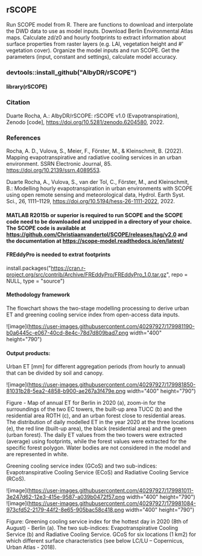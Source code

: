 ## rSCOPE
Run SCOPE model from R. There are functions to download and interpolate the DWD data to use as model inputs. Download Berlin Environmental Atlas maps. Calculate zd/z0 and hourly footprints to extract information about surface properties from raster layers (e.g. LAI, vegetation height and #' vegetation cover). Organize the model inputs and run SCOPE. Get the parameters (input, constant and settings), calculate model accuracy.

### devtools::install_github("AlbyDR/rSCOPE")
#### library(rSCOPE)

### Citation
Duarte Rocha, A.: AlbyDR/rSCOPE: rSCOPE v1.0 (Evapotranspiration), Zenodo [code], https://doi.org/10.5281/zenodo.6204580, 2022.

### References
Rocha, A. D., Vulova, S., Meier, F., Förster, M., & Kleinschmit, B. (2022). Mapping evapotranspirative and radiative cooling services in an urban environment. SSRN Electronic Journal, 85. https://doi.org/10.2139/ssrn.4089553.

Duarte Rocha, A., Vulova, S., van der Tol, C., Förster, M., and Kleinschmit, B.: Modelling hourly evapotranspiration in urban environments with SCOPE using open remote sensing and meteorological data, Hydrol. Earth Syst. Sci., 26, 1111–1129, https://doi.org/10.5194/hess-26-1111-2022, 2022.

#### MATLAB R2015b or superior is required to run SCOPE and the SCOPE code need to be downloaded and unzipped in a directory of your choice. The SCOPE code is available at https://github.com/Christiaanvandertol/SCOPE/releases/tag/v2.0 and the documentation at https://scope-model.readthedocs.io/en/latest/

#### FREddyPro is needed to extrat footprints
install.packages("https://cran.r-project.org/src/contrib/Archive/FREddyPro/FREddyPro_1.0.tar.gz", repo = NULL, type = "source")

#### Methodology framework
The flowchart shows the two-stage modelling processing to derive urban ET and greening cooling service index from open-access data inputs.

![image](https://user-images.githubusercontent.com/40297927/179981190-b0a6445c-e067-40cd-8e4c-78d7d809bad7.png width="400" height="790")

#### Output products:

Urban ET [mm] for different aggregation periods (from hourly to annual) that can be divided by soil and canopy.

![image](https://user-images.githubusercontent.com/40297927/179981850-81031b28-5ea2-4858-b900-ae267a3f479e.png width="400" height="790")

Figure - Map of annual ET for Berlin in 2020 (a), zoom-in for the surroundings of the two EC towers, the built-up area TUCC (b) and the residential area ROTH (c), and an urban forest close to residential areas. The distribution of daily modelled ET in the year 2020 at the three locations (e), the red line (built-up area), the black (residential area) and the green (urban forest). The daily ET values from the two towers were extracted (average) using footprints, while the forest values were extracted for the specific forest polygon. Water bodies are not considered in the model and are represented in white.


Greening cooling service index (GCoS) and two sub-indices: Evapotranspirative Cooling Service (ECoS) and Radiative Cooling Service (RCoS).

![image](https://user-images.githubusercontent.com/40297927/179981011-3e247d62-12e3-415e-9587-a039b0472f57.png width="400" height="790")
![image](https://user-images.githubusercontent.com/40297927/179981084-973cfd52-2179-44f2-8e65-905bac58c418.png width="400" height="790")

Figure: Greening cooling service index for the hottest day in 2020 (8th of August) - Berlin (a). The two sub-indices: Evapotranspirative Cooling Service (b) and Radiative Cooling Service. GCoS for six locations (1 km2) for which different surface characteristics (see below LC/LU – Copernicus, Urban Atlas - 2018).
